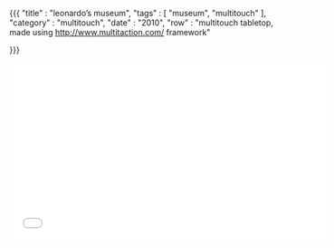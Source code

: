 {{{
    "title"    : "leonardo’s museum",
    "tags"     : [ "museum", "multitouch" ],
    "category" : "multitouch",
    "date"     : "2010",
    "row"  : "multitouch tabletop, made using http://www.multitaction.com/ framework"

}}}

<iframe width="560" height="315" src="//www.youtube.com/embed/z6bxBKe6-hg" frameborder="0" allowfullscreen></iframe>